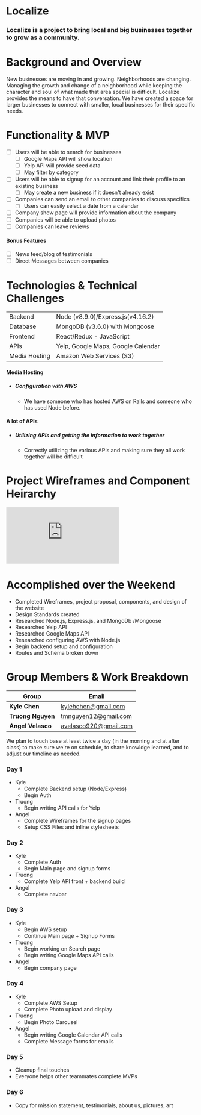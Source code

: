 # Localize

### Localize is a project to bring local and big businesses together to grow as a community. 

# Background and Overview

New businesses are moving in and growing. Neighborhoods are changing. Managing the growth and change of a neighborhood while keeping the character and soul of what made that area special is difficult. Localize provides the means to have that conversation. We have created a space for larger businesses to connect with smaller, local businesses for their specific needs. 

# Functionality & MVP
   - [ ] Users will be able to search for businesses
     - [ ] Google Maps API will show location
     - [ ] Yelp API will provide seed data 
     - [ ] May filter by category 
   - [ ] Users will be able to signup for an account and link their profile to an existing business
     - [ ] May create a new business if it doesn't already exist 
   - [ ] Companies can send an email to other companies to discuss specifics 
     - [ ] Users can easily select a date from a calendar 
   - [ ] Company show page will provide information about the company 
   - [ ] Companies will be able to upload photos
   - [ ] Companies can leave reviews

#### Bonus Features
   - [ ] News feed/blog of testimonials 
   - [ ] Direct Messages between companies 

# Technologies & Technical Challenges
|   |   |
|-------|-------|
| Backend| Node (v8.9.0)/Express.js(v4.16.2) |
| Database| MongoDB (v3.6.0) with Mongoose |
| Frontend| React/Redux - JavaScript|
| APIs| Yelp, Google Maps, Google Calendar |
| Media Hosting | Amazon Web Services (S3) |

#### Media Hosting 
  + ##### Configuration with AWS 
    + We have someone who has hosted AWS on Rails and someone who has used Node before.

#### A lot of APIs
  + ##### Utilizing APIs and getting the information to work together 
    - Correctly utilizing the various APIs and making sure they all work together will be difficult 
    
# Project Wireframes and Component Heirarchy 

![Wireframes](https://github.com/khan-c/flex/blob/master/docs/Wireframes_Components.pdf)

# Accomplished over the Weekend
 - Completed Wireframes, project proposal, components, and design of the website
 - Design Standards created 
 - Researched Node.js, Express.js, and MongoDb /Mongoose 
 - Researched Yelp API 
 - Researched Google Maps API 
 - Researched configuring AWS with Node.js 
 - Begin backend setup and configuration 
 - Routes and Schema broken down 

# Group Members & Work Breakdown

| Group | Email |
|-------|-------|
|**Kyle Chen** | kylehchen@gmail.com |
|**Truong Nguyen** | tmnguyen12@gmail.com|
|**Angel Velasco** | avelasco920@gmail.com|

We plan to touch base at least twice a day (in the morning and at after class) to make sure we're on schedule, to share knowldge learned, and to adjust our timeline as needed. 

### Day 1
  - Kyle 
    - Complete Backend setup (Node/Express)
    - Begin Auth 
  - Truong 
    - Begin writing API calls for Yelp 
  - Angel 
    - Complete Wireframes for the signup pages
    - Setup CSS Files and inline stylesheets

### Day 2
 - Kyle 
    - Complete Auth
    - Begin Main page and signup forms
  - Truong 
    - Complete Yelp API front + backend build  
  - Angel 
    - Complete navbar 

### Day 3
- Kyle 
  - Begin AWS setup 
  - Continue Main page + Signup Forms 
- Truong 
  - Begin working on Search page
  - Begin writing Google Maps API calls
- Angel 
  - Begin company page 

### Day 4
- Kyle
  - Complete AWS Setup
  - Complete Photo upload and display 
- Truong
  - Begin Photo Carousel 
- Angel 
  - Begin writing Google Calendar API calls 
  - Complete Message forms for emails 

### Day 5
- Cleanup final touches 
- Everyone helps other teammates complete MVPs


### Day 6
 - Copy for mission statement, testimonials, about us, pictures, art 


